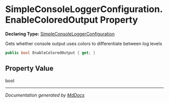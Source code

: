 ﻿# SimpleConsoleLoggerConfiguration.EnableColoredOutput Property

**Declaring Type:** [SimpleConsoleLoggerConfiguration](../index.md)

Gets whether console output uses colors to differentiate between log levels

```csharp
public bool EnableColoredOutput { get; }
```

## Property Value

bool

___

*Documentation generated by [MdDocs](https://github.com/ap0llo/mddocs)*
